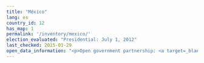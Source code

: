 ```yaml
---
title: "México"
lang: es
country_id: 12
has_map: 1
permalink: '/inventory/mexico/'
election_evaluated: "Presidential: July 1, 2012"
last_checked: 2015-01-29
open_data_information: "<p>Open government partnership: <a target=_blank href=http://www.opengovpartnership.org/country/mexico>http://www.opengovpartnership.org/country/mexico</a></p>"
---
```

